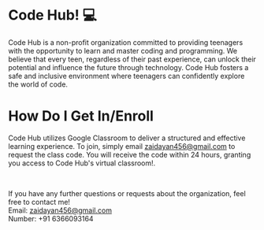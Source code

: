 # Code Hub! 💻
Code Hub is a non-profit organization committed to providing teenagers with the opportunity to learn and master coding and programming. We believe that every teen, regardless of their past experience, can unlock their potential and influence the future through technology. Code Hub fosters a safe and inclusive environment where teenagers can confidently explore the world of code.

# How Do I Get In/Enroll 
Code Hub utilizes Google Classroom to deliver a structured and effective learning experience. To join, simply email zaidayan456@gmail.com to request the class code. You will receive the code within 24 hours, granting you access to Code Hub's virtual classroom!.

<br>

If you have any further questions or requests about the organization, feel free to contact me!<br>
Email: zaidayan456@gmail.com<br>
Number: +91 6366093164

